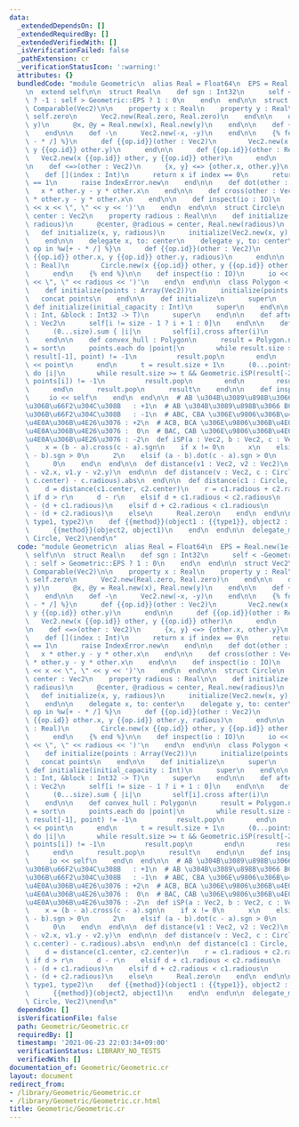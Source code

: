 ```yaml
---
data:
  _extendedDependsOn: []
  _extendedRequiredBy: []
  _extendedVerifiedWith: []
  _isVerificationFailed: false
  _pathExtension: cr
  _verificationStatusIcon: ':warning:'
  attributes: {}
  bundledCode: "module Geometric\n  alias Real = Float64\n  EPS = Real.new(1e-12)\n\
    \n  extend self\n\n  struct Real\n    def sgn : Int32\n      self < -Geometric::EPS\
    \ ? -1 : self > Geometric::EPS ? 1 : 0\n    end\n  end\n\n  struct Vec2\n    include\
    \ Comparable(Vec2)\n\n    property x : Real\n    property y : Real\n\n    def\
    \ self.zero\n      Vec2.new(Real.zero, Real.zero)\n    end\n\n    def initialize(x,\
    \ y)\n      @x, @y = Real.new(x), Real.new(y)\n    end\n\n    def +\n      self\n\
    \    end\n\n    def -\n      Vec2.new(-x, -y)\n    end\n\n    {% for op in %w[+\
    \ - * /] %}\n      def {{op.id}}(other : Vec2)\n        Vec2.new(x {{op.id}} other.x,\
    \ y {{op.id}} other.y)\n      end\n\n      def {{op.id}}(other : Real)\n     \
    \   Vec2.new(x {{op.id}} other, y {{op.id}} other)\n      end\n    {% end %}\n\
    \n    def <=>(other : Vec2)\n      {x, y} <=> {other.x, other.y}\n    end\n\n\
    \    def [](index : Int)\n      return x if index == 0\n      return y if index\
    \ == 1\n      raise IndexError.new\n    end\n\n    def dot(other : Vec2)\n   \
    \   x * other.y - y * other.x\n    end\n\n    def cross(other : Vec2)\n      x\
    \ * other.y - y * other.x\n    end\n\n    def inspect(io : IO)\n      io << '('\
    \ << x << \", \" << y << ')'\n    end\n  end\n\n  struct Circle\n    property\
    \ center : Vec2\n    property radious : Real\n\n    def initialize(center : Vec2,\
    \ radious)\n      @center, @radious = center, Real.new(radious)\n    end\n\n \
    \   def initialize(x, y, radious)\n      initialize(Vec2.new(x, y), radious)\n\
    \    end\n\n    delegate x, to: center\n    delegate y, to: center\n\n    {% for\
    \ op in %w[+ - * /] %}\n      def {{op.id}}(other : Vec2)\n        Circel.new(x\
    \ {{op.id}} other.x, y {{op.id}} other.y, radious)\n      end\n\n      def {{op.id}}(other\
    \ : Real)\n        Circle.new(x {{op.id}} other, y {{op.id}} other, radious)\n\
    \      end\n    {% end %}\n\n    def inspect(io : IO)\n      io << '(' << center\
    \ << \", \" << radious << ')'\n    end\n  end\n\n  class Polygon < Array(Vec2)\n\
    \    def initialize(points : Array(Vec2))\n      initialize(points.size)\n   \
    \   concat points\n    end\n\n    def initialize\n      super\n    end\n\n   \
    \ def initialize(initial_capacity : Int)\n      super\n    end\n\n    def initialize(size\
    \ : Int, &block : Int32 -> T)\n      super\n    end\n\n    def after(i : Int32)\
    \ : Vec2\n      self[i != size - 1 ? i + 1 : 0]\n    end\n\n    def area : Real\n\
    \      (0...size).sum { |i|\n        self[i].cross after(i)\n      }.abs / 2\n\
    \    end\n\n    def convex_hull : Polygon\n      result = Polygon.new\n      points\
    \ = sort\n      points.each do |point|\n        while result.size >= 2 && Geometric.iSP(result[-2],\
    \ result[-1], point) != -1\n          result.pop\n        end\n        result\
    \ << point\n      end\n      t = result.size + 1\n      (0...points.size - 1).reverse_each\
    \ do |i|\n        while result.size >= t && Geometric.iSP(result[-2], result[-1],\
    \ points[i]) != -1\n          result.pop\n        end\n        result << points[i]\n\
    \      end\n      result.pop\n      result\n    end\n\n    def inspect(io)\n \
    \     io << self\n    end\n  end\n\n  # AB \u304B\u3089\u898B\u3066 BC \u304C\u5DE6\
    \u306B\u66F2\u304C\u308B   : +1\n  # AB \u304B\u3089\u898B\u3066 BC \u304C\u53F3\
    \u306B\u66F2\u304C\u308B   : -1\n  # ABC, CBA \u306E\u9806\u306B\u4E00\u76F4\u7DDA\
    \u4E0A\u306B\u4E26\u3076 : +2\n  # ACB, BCA \u306E\u9806\u306B\u4E00\u76F4\u7DDA\
    \u4E0A\u306B\u4E26\u3076 :  0\n  # BAC, CAB \u306E\u9806\u306B\u4E00\u76F4\u7DDA\
    \u4E0A\u306B\u4E26\u3076 : -2\n  def iSP(a : Vec2, b : Vec2, c : Vec2) : Int32\n\
    \    x = (b - a).cross(c - a).sgn\n    if x != 0\n      x\n    elsif (b - a).dot(c\
    \ - b).sgn > 0\n      2\n    elsif (a - b).dot(c - a).sgn > 0\n      -2\n    else\n\
    \      0\n    end\n  end\n\n  def distance(v1 : Vec2, v2 : Vec2)\n    Math.hypot(v1.x\
    \ - v2.x, v1.y - v2.y)\n  end\n\n  def distance(v : Vec2, c : Circle)\n    (distance(v,\
    \ c.center) - c.radious).abs\n  end\n\n  def distance(c1 : Circle, c2 : Circle)\n\
    \    d = distance(c1.center, c2.center)\n    r = c1.radious + c2.radious\n   \
    \ if d > r\n      d - r\n    elsif d + c1.radious < c2.radious\n      c2.radious\
    \ - (d + c1.radious)\n    elsif d + c2.radious < c1.radious\n      c1.radious\
    \ - (d + c2.radious)\n    else\n      Real.zero\n    end\n  end\n\n  macro delegate_method(method,\
    \ type1, type2)\n    def {{method}}(object1 : {{type1}}, object2 : {{type2}})\n\
    \      {{method}}(object2, object1)\n    end\n  end\n\n  delegate_method(distance,\
    \ Circle, Vec2)\nend\n"
  code: "module Geometric\n  alias Real = Float64\n  EPS = Real.new(1e-12)\n\n  extend\
    \ self\n\n  struct Real\n    def sgn : Int32\n      self < -Geometric::EPS ? -1\
    \ : self > Geometric::EPS ? 1 : 0\n    end\n  end\n\n  struct Vec2\n    include\
    \ Comparable(Vec2)\n\n    property x : Real\n    property y : Real\n\n    def\
    \ self.zero\n      Vec2.new(Real.zero, Real.zero)\n    end\n\n    def initialize(x,\
    \ y)\n      @x, @y = Real.new(x), Real.new(y)\n    end\n\n    def +\n      self\n\
    \    end\n\n    def -\n      Vec2.new(-x, -y)\n    end\n\n    {% for op in %w[+\
    \ - * /] %}\n      def {{op.id}}(other : Vec2)\n        Vec2.new(x {{op.id}} other.x,\
    \ y {{op.id}} other.y)\n      end\n\n      def {{op.id}}(other : Real)\n     \
    \   Vec2.new(x {{op.id}} other, y {{op.id}} other)\n      end\n    {% end %}\n\
    \n    def <=>(other : Vec2)\n      {x, y} <=> {other.x, other.y}\n    end\n\n\
    \    def [](index : Int)\n      return x if index == 0\n      return y if index\
    \ == 1\n      raise IndexError.new\n    end\n\n    def dot(other : Vec2)\n   \
    \   x * other.y - y * other.x\n    end\n\n    def cross(other : Vec2)\n      x\
    \ * other.y - y * other.x\n    end\n\n    def inspect(io : IO)\n      io << '('\
    \ << x << \", \" << y << ')'\n    end\n  end\n\n  struct Circle\n    property\
    \ center : Vec2\n    property radious : Real\n\n    def initialize(center : Vec2,\
    \ radious)\n      @center, @radious = center, Real.new(radious)\n    end\n\n \
    \   def initialize(x, y, radious)\n      initialize(Vec2.new(x, y), radious)\n\
    \    end\n\n    delegate x, to: center\n    delegate y, to: center\n\n    {% for\
    \ op in %w[+ - * /] %}\n      def {{op.id}}(other : Vec2)\n        Circel.new(x\
    \ {{op.id}} other.x, y {{op.id}} other.y, radious)\n      end\n\n      def {{op.id}}(other\
    \ : Real)\n        Circle.new(x {{op.id}} other, y {{op.id}} other, radious)\n\
    \      end\n    {% end %}\n\n    def inspect(io : IO)\n      io << '(' << center\
    \ << \", \" << radious << ')'\n    end\n  end\n\n  class Polygon < Array(Vec2)\n\
    \    def initialize(points : Array(Vec2))\n      initialize(points.size)\n   \
    \   concat points\n    end\n\n    def initialize\n      super\n    end\n\n   \
    \ def initialize(initial_capacity : Int)\n      super\n    end\n\n    def initialize(size\
    \ : Int, &block : Int32 -> T)\n      super\n    end\n\n    def after(i : Int32)\
    \ : Vec2\n      self[i != size - 1 ? i + 1 : 0]\n    end\n\n    def area : Real\n\
    \      (0...size).sum { |i|\n        self[i].cross after(i)\n      }.abs / 2\n\
    \    end\n\n    def convex_hull : Polygon\n      result = Polygon.new\n      points\
    \ = sort\n      points.each do |point|\n        while result.size >= 2 && Geometric.iSP(result[-2],\
    \ result[-1], point) != -1\n          result.pop\n        end\n        result\
    \ << point\n      end\n      t = result.size + 1\n      (0...points.size - 1).reverse_each\
    \ do |i|\n        while result.size >= t && Geometric.iSP(result[-2], result[-1],\
    \ points[i]) != -1\n          result.pop\n        end\n        result << points[i]\n\
    \      end\n      result.pop\n      result\n    end\n\n    def inspect(io)\n \
    \     io << self\n    end\n  end\n\n  # AB \u304B\u3089\u898B\u3066 BC \u304C\u5DE6\
    \u306B\u66F2\u304C\u308B   : +1\n  # AB \u304B\u3089\u898B\u3066 BC \u304C\u53F3\
    \u306B\u66F2\u304C\u308B   : -1\n  # ABC, CBA \u306E\u9806\u306B\u4E00\u76F4\u7DDA\
    \u4E0A\u306B\u4E26\u3076 : +2\n  # ACB, BCA \u306E\u9806\u306B\u4E00\u76F4\u7DDA\
    \u4E0A\u306B\u4E26\u3076 :  0\n  # BAC, CAB \u306E\u9806\u306B\u4E00\u76F4\u7DDA\
    \u4E0A\u306B\u4E26\u3076 : -2\n  def iSP(a : Vec2, b : Vec2, c : Vec2) : Int32\n\
    \    x = (b - a).cross(c - a).sgn\n    if x != 0\n      x\n    elsif (b - a).dot(c\
    \ - b).sgn > 0\n      2\n    elsif (a - b).dot(c - a).sgn > 0\n      -2\n    else\n\
    \      0\n    end\n  end\n\n  def distance(v1 : Vec2, v2 : Vec2)\n    Math.hypot(v1.x\
    \ - v2.x, v1.y - v2.y)\n  end\n\n  def distance(v : Vec2, c : Circle)\n    (distance(v,\
    \ c.center) - c.radious).abs\n  end\n\n  def distance(c1 : Circle, c2 : Circle)\n\
    \    d = distance(c1.center, c2.center)\n    r = c1.radious + c2.radious\n   \
    \ if d > r\n      d - r\n    elsif d + c1.radious < c2.radious\n      c2.radious\
    \ - (d + c1.radious)\n    elsif d + c2.radious < c1.radious\n      c1.radious\
    \ - (d + c2.radious)\n    else\n      Real.zero\n    end\n  end\n\n  macro delegate_method(method,\
    \ type1, type2)\n    def {{method}}(object1 : {{type1}}, object2 : {{type2}})\n\
    \      {{method}}(object2, object1)\n    end\n  end\n\n  delegate_method(distance,\
    \ Circle, Vec2)\nend\n"
  dependsOn: []
  isVerificationFile: false
  path: Geometric/Geometric.cr
  requiredBy: []
  timestamp: '2021-06-23 22:03:34+09:00'
  verificationStatus: LIBRARY_NO_TESTS
  verifiedWith: []
documentation_of: Geometric/Geometric.cr
layout: document
redirect_from:
- /library/Geometric/Geometric.cr
- /library/Geometric/Geometric.cr.html
title: Geometric/Geometric.cr
---
```

